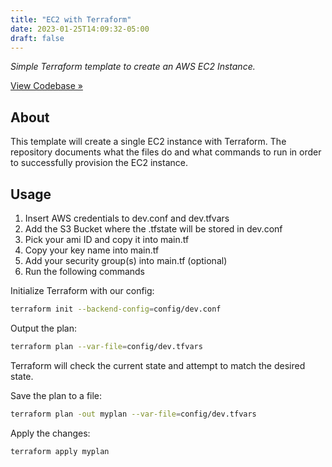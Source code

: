 ```yaml
---
title: "EC2 with Terraform"
date: 2023-01-25T14:09:32-05:00
draft: false
---
```


*Simple Terraform template to create an AWS EC2 Instance.*

[View Codebase »](https://github.com/codingwithcarl/ec2-terraform)

<!-- ABOUT -->
## About

This template will create a single EC2 instance with Terraform. The repository documents what the files do and what commands to run in order to successfully provision the EC2 instance.

<!-- USAGE EXAMPLES -->
## Usage

1. Insert AWS credentials to dev.conf and dev.tfvars
2. Add the S3 Bucket where the .tfstate will be stored in dev.conf
3. Pick your ami ID and copy it into main.tf
4. Copy your key name into main.tf
5. Add your security group(s) into main.tf (optional)
6. Run the following commands

Initialize Terraform with our config:

```bash
terraform init --backend-config=config/dev.conf
```

Output the plan:

```bash
terraform plan --var-file=config/dev.tfvars
```

Terraform will check the current state and attempt to match the desired state. 

Save the plan to a file:

```bash
terraform plan -out myplan --var-file=config/dev.tfvars
```

Apply the changes:

```bash
terraform apply myplan
```
